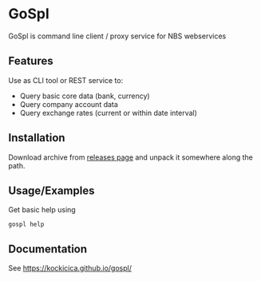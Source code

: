 # GoSpl

GoSpl is command line client / proxy service for NBS webservices

## Features

Use as CLI tool or REST service to:

- Query basic core data (bank, currency)
- Query company account data
- Query exchange rates (current or within date interval)

## Installation

Download archive from [releases page](https://github.com/kockicica/gospl/releases) and unpack it somewhere along the
path.

## Usage/Examples

Get basic help using

```shell
gospl help
```

## Documentation

See https://kockicica.github.io/gospl/